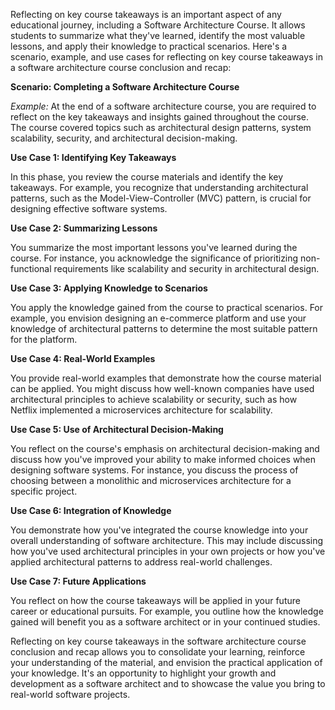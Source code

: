 Reflecting on key course takeaways is an important aspect of any educational journey, including a Software Architecture Course. It allows students to summarize what they've learned, identify the most valuable lessons, and apply their knowledge to practical scenarios. Here's a scenario, example, and use cases for reflecting on key course takeaways in a software architecture course conclusion and recap:

**Scenario: Completing a Software Architecture Course**

_Example:_ At the end of a software architecture course, you are required to reflect on the key takeaways and insights gained throughout the course. The course covered topics such as architectural design patterns, system scalability, security, and architectural decision-making.

**Use Case 1: Identifying Key Takeaways**

In this phase, you review the course materials and identify the key takeaways. For example, you recognize that understanding architectural patterns, such as the Model-View-Controller (MVC) pattern, is crucial for designing effective software systems.

**Use Case 2: Summarizing Lessons**

You summarize the most important lessons you've learned during the course. For instance, you acknowledge the significance of prioritizing non-functional requirements like scalability and security in architectural design.

**Use Case 3: Applying Knowledge to Scenarios**

You apply the knowledge gained from the course to practical scenarios. For example, you envision designing an e-commerce platform and use your knowledge of architectural patterns to determine the most suitable pattern for the platform.

**Use Case 4: Real-World Examples**

You provide real-world examples that demonstrate how the course material can be applied. You might discuss how well-known companies have used architectural principles to achieve scalability or security, such as how Netflix implemented a microservices architecture for scalability.

**Use Case 5: Use of Architectural Decision-Making**

You reflect on the course's emphasis on architectural decision-making and discuss how you've improved your ability to make informed choices when designing software systems. For instance, you discuss the process of choosing between a monolithic and microservices architecture for a specific project.

**Use Case 6: Integration of Knowledge**

You demonstrate how you've integrated the course knowledge into your overall understanding of software architecture. This may include discussing how you've used architectural principles in your own projects or how you've applied architectural patterns to address real-world challenges.

**Use Case 7: Future Applications**

You reflect on how the course takeaways will be applied in your future career or educational pursuits. For example, you outline how the knowledge gained will benefit you as a software architect or in your continued studies.

Reflecting on key course takeaways in the software architecture course conclusion and recap allows you to consolidate your learning, reinforce your understanding of the material, and envision the practical application of your knowledge. It's an opportunity to highlight your growth and development as a software architect and to showcase the value you bring to real-world software projects.